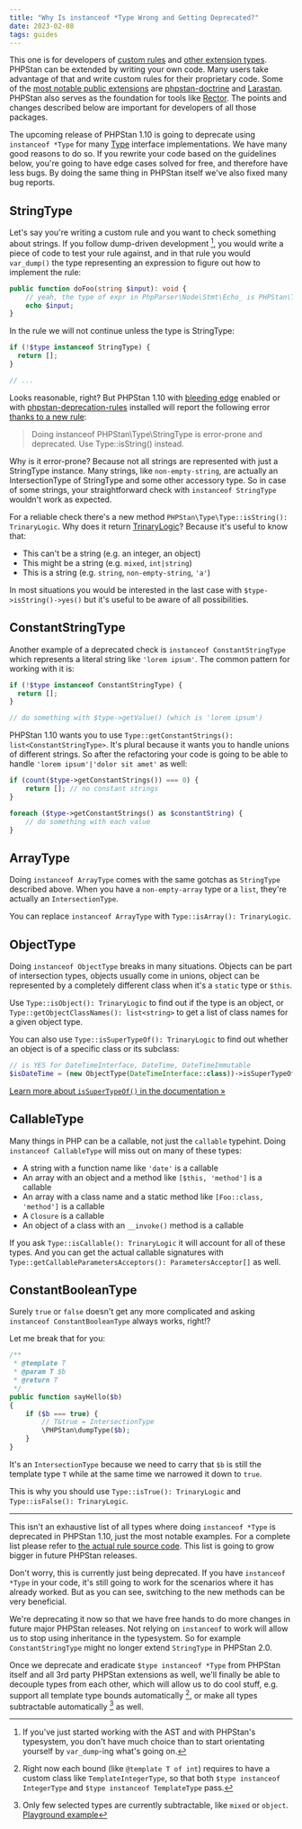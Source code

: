 ```yaml
---
title: "Why Is instanceof *Type Wrong and Getting Deprecated?"
date: 2023-02-08
tags: guides
---
```


This one is for developers of [custom rules](/developing-extensions/rules) and [other extension types](/developing-extensions/extension-types). PHPStan can be extended by writing your own code. Many users take advantage of that and write custom rules for their proprietary code. Some of the [most notable public extensions](/user-guide/extension-library) are [phpstan-doctrine](https://github.com/phpstan/phpstan-doctrine) and [Larastan](https://github.com/larastan/larastan). PHPStan also serves as the foundation for tools like [Rector](https://github.com/rectorphp/rector). The points and changes described below are important for developers of all those packages.

The upcoming release of PHPStan 1.10 is going to deprecate using `instanceof *Type` for many [Type](/developing-extensions/type-system) interface implementations. We have many good reasons to do so. If you rewrite your code based on the guidelines below, you're going to have edge cases solved for free, and therefore have less bugs. By doing the same thing in PHPStan itself we've also fixed many bug reports.


StringType
-------------------

Let's say you're writing a custom rule and you want to check something about strings. If you follow dump-driven development [^ddd], you would write a piece of code to test your rule against, and in that rule you would `var_dump()` the type representing an expression to figure out how to implement the rule:

[^ddd]: If you've just started working with the AST and with PHPStan's typesystem, you don't have much choice than to start orientating yourself by `var_dump`-ing what's going on.

```php
public function doFoo(string $input): void {
    // yeah, the type of expr in PhpParser\Node\Stmt\Echo_ is PHPStan\Type\StringType
    echo $input;
}
```

In the rule we will not continue unless the type is StringType:

```php
if (!$type instanceof StringType) {
  return [];
}

// ...
```

Looks reasonable, right? But PHPStan 1.10 with [bleeding edge](/blog/what-is-bleeding-edge) enabled or with [phpstan-deprecation-rules](https://github.com/phpstan/phpstan-deprecation-rules) installed will report the following error [thanks to a new rule](https://github.com/phpstan/phpstan-src/blob/2.1.x/src/Rules/Api/ApiInstanceofTypeRule.php):

> Doing instanceof PHPStan\Type\StringType is error-prone and deprecated. Use Type::isString() instead.

Why is it error-prone? Because not all strings are represented with just a StringType instance. Many strings, like `non-empty-string`, are actually an IntersectionType of StringType and some other accessory type. So in case of some strings, your straightforward check with `instanceof StringType` wouldn't work as expected.

For a reliable check there's a new method `PHPStan\Type\Type::isString(): TrinaryLogic`. Why does it return [TrinaryLogic](/developing-extensions/trinary-logic)? Because it's useful to know that:

* This can't be a string (e.g. an integer, an object)
* This might be a string (e.g. `mixed`, `int|string`)
* This is a string (e.g. `string`, `non-empty-string`, `'a'`)

In most situations you would be interested in the last case with `$type->isString()->yes()` but it's useful to be aware of all possibilities.


ConstantStringType
------------------

Another example of a deprecated check is `instanceof ConstantStringType` which represents a literal string like `'lorem ipsum'`. The common pattern for working with it is:

```php
if (!$type instanceof ConstantStringType) {
  return [];
}

// do something with $type->getValue() (which is 'lorem ipsum')
```

PHPStan 1.10 wants you to use `Type::getConstantStrings(): list<ConstantStringType>`. It's plural because it wants you to handle unions of different strings. So after the refactoring your code is going to be able to handle `'lorem ipsum'|'dolor sit amet'` as well:

```php
if (count($type->getConstantStrings()) === 0) {
    return []; // no constant strings
}

foreach ($type->getConstantStrings() as $constantString) {
    // do something with each value
}
```


ArrayType
------------------

Doing `instanceof ArrayType` comes with the same gotchas as `StringType` described above. When you have a `non-empty-array` type or a `list`, they're actually an `IntersectionType`.

You can replace `instanceof ArrayType` with `Type::isArray(): TrinaryLogic`.


ObjectType
------------------

Doing `instanceof ObjectType` breaks in many situations. Objects can be part of intersection types, objects usually come in unions, object can be represented by a completely different class when it's a `static` type or `$this`.

Use `Type::isObject(): TrinaryLogic` to find out if the type is an object, or `Type::getObjectClassNames(): list<string>` to get a list of class names for a given object type.

You can also use `Type::isSuperTypeOf(): TrinaryLogic` to find out whether an object is of a specific class or its subclass:

```php
// is YES for DateTimeInterface, DateTime, DateTimeImmutable
$isDateTime = (new ObjectType(DateTimeInterface::class))->isSuperTypeOf($type);
```

[Learn more about `isSuperTypeOf()` in the documentation »](/developing-extensions/type-system#querying-a-specific-type)


CallableType
--------------------

Many things in PHP can be a callable, not just the `callable` typehint. Doing `instanceof CallableType` will miss out on many of these types:

* A string with a function name like `'date'` is a callable
* An array with an object and a method like `[$this, 'method']` is a callable
* An array with a class name and a static method like `[Foo::class, 'method']` is a callable
* A `Closure` is a callable
* An object of a class with an `__invoke()` method is a callable

If you ask `Type::isCallable(): TrinaryLogic` it will account for all of these types. And you can get the actual callable signatures with `Type::getCallableParametersAcceptors(): ParametersAcceptor[]` as well.

ConstantBooleanType
--------------------

Surely `true` or `false` doesn't get any more complicated and asking `instanceof ConstantBooleanType` always works, right!?

Let me break that for you:

```php
/**
 * @template T
 * @param T $b
 * @return T
 */
public function sayHello($b)
{
    if ($b === true) {
        // T&true = IntersectionType
        \PHPStan\dumpType($b);
    }
}
```

It's an `IntersectionType` because we need to carry that `$b` is still the template type `T` while at the same time we narrowed it down to `true`.

This is why you should use `Type::isTrue(): TrinaryLogic` and `Type::isFalse(): TrinaryLogic`.

-----------------------------

This isn't an exhaustive list of all types where doing `instanceof *Type` is deprecated in PHPStan 1.10, just the most notable examples. For a complete list please refer to [the actual rule source code](https://github.com/phpstan/phpstan-src/blob/2.1.x/src/Rules/Api/ApiInstanceofTypeRule.php). This list is going to grow bigger in future PHPStan releases.

Don't worry, this is currently just being deprecated. If you have `instanceof *Type` in your code, it's still going to work for the scenarios where it has already worked. But as you can see, switching to the new methods can be very beneficial.

We're deprecating it now so that we have free hands to do more changes in future major PHPStan releases. Not relying on `instanceof` to work will allow us to stop using inheritance in the typesystem. So for example `ConstantStringType` might no longer extend `StringType` in PHPStan 2.0.

Once we deprecate and eradicate `$type instanceof *Type` from PHPStan itself and all 3rd party PHPStan extensions as well, we'll finally be able to decouple types from each other, which will allow us to do cool stuff, e.g. support all template type bounds automatically [^templateTypes], or make all types subtractable automatically [^subtractable] as well.

[^templateTypes]: Right now each bound (like `@template T of int`) requires to have a custom class like `TemplateIntegerType`, so that both `$type instanceof IntegerType` and `$type instanceof TemplateType` pass.

[^subtractable]: Only few selected types are currently subtractable, like `mixed` or `object`. [Playground example](https://phpstan.org/r/6a8c7fbb-9d55-41dd-8913-60ff3aa37f1f)
